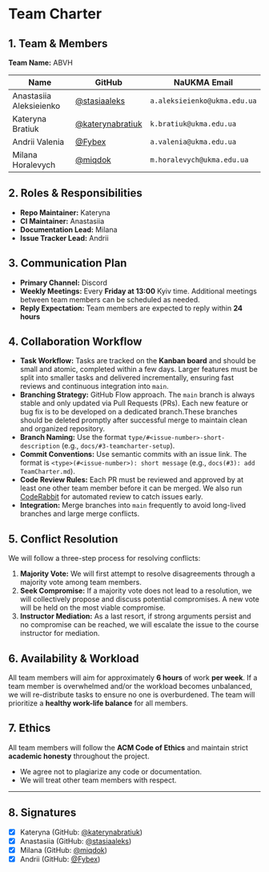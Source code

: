 # Team Charter

## 1. Team & Members

**Team Name:** ABVH

| Name | GitHub | NaUKMA Email |
|------|---------|--------------|
| Anastasiia Aleksieienko | [@stasiaaleks](https://github.com/stasiaaleks) | `a.aleksieienko@ukma.edu.ua` |
| Kateryna Bratiuk | [@katerynabratiuk](https://github.com/katerynabratiuk) | `k.bratiuk@ukma.edu.ua` |
| Andrii Valenia | [@Fybex](https://github.com/Fybex) | `a.valenia@ukma.edu.ua` |
| Milana Horalevych | [@miqdok](https://github.com/miqdok) | `m.horalevych@ukma.edu.ua` |

## 2. Roles & Responsibilities

* **Repo Maintainer:** Kateryna
* **CI Maintainer:** Anastasiia
* **Documentation Lead:** Milana
* **Issue Tracker Lead:** Andrii

## 3. Communication Plan

* **Primary Channel:** Discord
* **Weekly Meetings:** Every **Friday at 13:00** Kyiv time. Additional meetings between team members can be scheduled as needed.
* **Reply Expectation:** Team members are expected to reply within **24 hours**

## 4. Collaboration Workflow

* **Task Workflow:** Tasks are tracked on the **Kanban board** and should be small and atomic, completed within a few days. Larger features must be split into smaller tasks and delivered incrementally, ensuring fast reviews and continuous integration into `main`.
* **Branching Strategy:** GitHub Flow approach. The `main` branch is always stable and only updated via Pull Requests (PRs). Each new feature or bug fix is to be developed on a dedicated branch.These branches should be deleted promptly after successful merge to maintain clean and organized repository.
* **Branch Naming:** Use the format `type/#<issue-number>-short-description` (e.g., `docs/#3-teamcharter-setup`).
* **Commit Conventions:** Use semantic commits with an issue link. The format is `<type>(#<issue-number>): short message` (e.g., `docs(#3): add TeamCharter.md`).
* **Code Review Rules:** Each PR must be reviewed and approved by at least one other team member before it can be merged. We also run [CodeRabbit](https://www.coderabbit.ai/) for automated review to catch issues early.
* **Integration:** Merge branches into `main` frequently to avoid long-lived branches and large merge conflicts.

## 5. Conflict Resolution

We will follow a three-step process for resolving conflicts:

1. **Majority Vote:** We will first attempt to resolve disagreements through a majority vote among team members.
2. **Seek Compromise:** If a majority vote does not lead to a resolution, we will collectively propose and discuss potential compromises. A new vote will be held on the most viable compromise.
3. **Instructor Mediation:** As a last resort, if strong arguments persist and no compromise can be reached, we will escalate the issue to the course instructor for mediation.

## 6. Availability & Workload

All team members will aim for approximately **6 hours** of work **per week**. If a team member is overwhelmed and/or the workload becomes unbalanced, we will re-distribute tasks to ensure no one is overburdened. The team will prioritize a **healthy work-life balance** for all members.

## 7. Ethics

All team members will follow the **ACM Code of Ethics** and maintain strict **academic honesty** throughout the project.

* We agree not to plagiarize any code or documentation.
* We will treat other team members with respect.

---

## 8. Signatures

* [x] Kateryna (GitHub: [@katerynabratiuk](https://github.com/katerynabratiuk))
* [x] Anastasiia (GitHub: [@stasiaaleks](https://github.com/stasiaaleks))
* [x] Milana (GitHub: [@miqdok](https://github.com/miqdok))
* [x] Andrii (GitHub: [@Fybex](https://github.com/Fybex))
